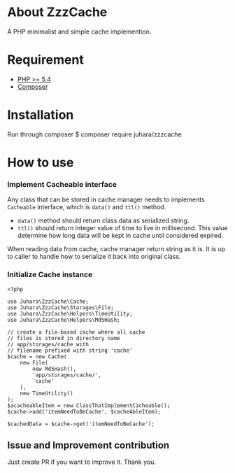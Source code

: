 # About ZzzCache
A PHP minimalist and simple cache implemention.

# Requirement
- [PHP >= 5.4](https://php.net)
- [Composer](https://getcomposer.org)

# Installation
Run through composer
    $ composer require juhara/zzzcache

# How to use

### Implement Cacheable interface

Any class that can be stored in cache manager needs to implements `Cacheable` interface, which is `data()` and `ttl()` method.

- `data()` method should return class data as serialized string.
- `ttl()` should return integer value of time to live in millisecond. This value determine how long data will be kept in cache until considered expired.

When reading data from cache, cache manager return string as it is. It is up to caller to handle how to serialize it back into original class.

### Initialize Cache instance

    <?php

    use Juhara\ZzzCache\Cache;
    use Juhara\ZzzCache\Storages\File;
    use Juhara\ZzzCache\Helpers\TimeUtility;
    use Juhara\ZzzCache\Helpers\Md5Hash;

    // create a file-based cache where all cache
    // files is stored in directory name
    // app/storages/cache with
    // filename prefixed with string 'cache'
    $cache = new Cache(
        new File(
            new Md5Hash(),
            'app/storages/cache/',
            'cache'
        ),
        new TimeUtility()
    );
    $acacheableItem = new ClassThatImplementCacheable();
    $cache->add('itemNeedToBeCache', $cacheAbleItem);

    $cachedData = $cache->get('itemNeedToBeCache');

## Issue and Improvement contribution

Just create PR if you want to improve it. Thank you.
